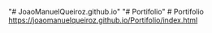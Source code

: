 "# JoaoManuelQueiroz.github.io" 
"# Portifolio" 
#   P o r t i f o l i o 
 
 https://joaomanuelqueiroz.github.io/Portifolio/index.html
